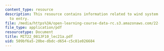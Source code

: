 ```yaml
---
content_type: resource
description: This resource contains information related to wind system dynamics, barriers
  to entry.
file: /media/https%3A/open-learning-course-data-rc.s3.amazonaws.com/22-081j-introduction-to-sustainable-energy-fall-2010/509bf6a520bedbdcd654c5c81e026684_MIT22_081JF10_lec21a.pdf
file_type: application/pdf
resourcetype: Document
title: MIT22_081JF10_lec21a.pdf
uid: 509bf6a5-20be-dbdc-d654-c5c81e026684
---
```

